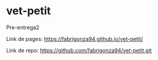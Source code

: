 # vet-petit

Pre-entrega2

Link de pages: https://fabrigonza94.github.io/vet-petit/

Link de repo: https://github.com/fabrigonza94/vet-petit.git
